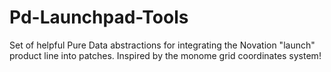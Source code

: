 # Pd-Launchpad-Tools
Set of helpful Pure Data abstractions for integrating the Novation "launch" product line into patches. Inspired by the monome grid coordinates system!
